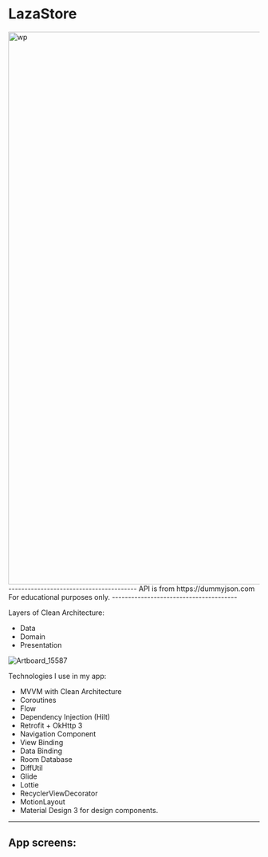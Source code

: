 # LazaStore
<img width="1107" alt="wp" src="https://github.com/Bashirli/LazaStore/assets/109737647/85003d19-9f3a-47da-8121-06d41f91b6bc">
----------------------------------------
API is from https://dummyjson.com For educational purposes only.
---------------------------------------

Layers of Clean Architecture:
- Data
- Domain
- Presentation
  
![Artboard_15587](https://github.com/Bashirli/LazaStore/assets/109737647/bfe0b768-3d37-4d5b-9237-226c727bab32)



Technologies I use in my app:
- MVVM with Clean Architecture
- Coroutines 
- Flow
- Dependency Injection (Hilt)
- Retrofit + OkHttp 3
- Navigation Component
- View Binding
- Data Binding
- Room Database
- DiffUtil
- Glide
- Lottie
- RecyclerViewDecorator
- MotionLayout
- Material Design 3 for design components.

------------------------------------------------------------------
App screens:
------------------------------------------------------------------
